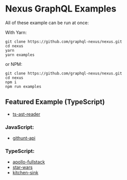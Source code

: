 # Nexus GraphQL Examples

All of these example can be run at once:

With Yarn:

```
git clone https://github.com/graphql-nexus/nexus.git
cd nexus
yarn
yarn examples
```

or NPM:

```
git clone https://github.com/graphql-nexus/nexus.git
cd nexus
npm i
npm run examples
```

## Featured Example (TypeScript)

- [ts-ast-reader](ts-ast-reader)

### JavaScript:

- [githunt-api](githunt-api)

### TypeScript:

- [apollo-fullstack](apollo-fullstack)
- [star-wars](star-wars)
- [kitchen-sink](kitchen-sink)
